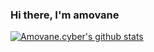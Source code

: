 ### Hi there, I'm amovane
[![Amovane.cyber's github stats](https://github-readme-stats.vercel.app/api?username=Amovane&show_icons=true&count_private=true)](https://github.com/Amovane)
